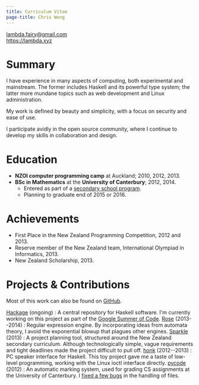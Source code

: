 ```yaml
---
title: Curriculum Vitae
page-title: Chris Wong
---
```



<lambda.fairy@gmail.com>  
<https://lambda.xyz>


Summary
=======

I have experience in many aspects of computing, both experimental and mainstream. The former includes Haskell and its powerful type system; the latter more mundane topics such as web development and Linux administration.

My work is defined by beauty and simplicity, with a focus on security and ease of use.

I participate avidly in the open source community, where I continue to develop my skills in collaboration and design.


Education
=========

* **NZOI computer programming camp** at Auckland; 2010, 2012, 2013.
* **BSc in Mathematics** at the **University of Canterbury**; 2012, 2014.
    + Entered as part of a [secondary school program][STAR].
    + Planning to graduate end of 2015 or 2016.

[STAR]: http://www.canterbury.ac.nz/aqua/star/


Achievements
============

* First Place in the New Zealand Programming Competition, 2012 and 2013.
* Reserve member of the New Zealand team, International Olympiad in Informatics, 2013.
* New Zealand Scholarship, 2013.


Projects & Contributions
========================

Most of this work can also be found on [GitHub][].

[GitHub]: https://github.com/lfairy

[Hackage](https://github.com/haskell/hackage-server/wiki/GSoC-2014) (ongoing)
  : A central repository for Haskell software. I'm currently working on this project as part of the [Google Summer of Code](https://developers.google.com/open-source/soc/).
[Rose](https://github.com/lfairy/rose) (2013--2014)
  : Regular expression engine. By incorporating ideas from automata theory, I avoid the exponential blowup that plagues other engines.
[Sparkle](/sparkle) (2013)
  : A project planning tool, structured around the New Zealand secondary curriculum. Although technologically simple, vague requirements and tight deadlines made the project difficult to pull off.
[honk](/honk) (2012--2013)
  : PC speaker interface for Haskell. This toy project gave me a taste of low-level programming, working with the Linux ioctl interface directly.
[pycode](https://github.com/trampgeek/pycode) (2012)
  : An automatic marking system, used for grading CS assignments at the University of Canterbury. I [fixed a few bugs](https://github.com/trampgeek/pycode/pull/3) in the handling of files.
